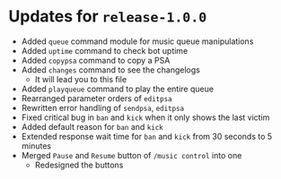 # Updates for `release-1.0.0`
- Added `queue` command module for music queue manipulations
- Added `uptime` command to check bot uptime
- Added `copypsa` command to copy a PSA
- Added `changes` command to see the changelogs
  - It will lead you to this file
- Added `playqueue` command to play the entire queue
- Rearranged parameter orders of `editpsa`
- Rewritten error handling of `sendpsa`, `editpsa`
- Fixed critical bug in `ban` and `kick` when it only shows the last victim
- Added default reason for `ban` and `kick`
- Extended response wait time for `ban` and `kick` from 30 seconds to 5 minutes
- Merged `Pause` and `Resume` button of `/music control` into one
  - Redesigned the buttons